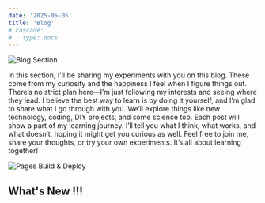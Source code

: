 ```yaml
---
date: '2025-05-05'
title: 'Blog'
# cascade:
#   type: docs
---
```

![Blog Section](https://storage.googleapis.com/codeadeel-github/Generic/Blogger/blogMainBanner.jpg)

In this section, I'll be sharing my experiments with you on this blog. These come from my curiosity and the happiness I feel when I figure things out. There’s no strict plan here—I’m just following my interests and seeing where they lead. I believe the best way to learn is by doing it yourself, and I’m glad to share what I go through with you. We’ll explore things like new technology, coding, DIY projects, and some science too. Each post will show a part of my learning journey. I’ll tell you what I think, what works, and what doesn’t, hoping it might get you curious as well. Feel free to join me, share your thoughts, or try your own experiments. It’s all about learning together!

<div align="left">
  <img src="https://github.com/codeadeel/codeadeel.github.io/actions/workflows/pagesDeployment.yaml/badge.svg?event=push" alt="Pages Build & Deploy">
</div>

## What's New !!!

<!-- <iframe id="dynamic-iframe" src="/dist/index.html" width="100%" style="height: 100vh;" frameborder="0"></iframe> -->